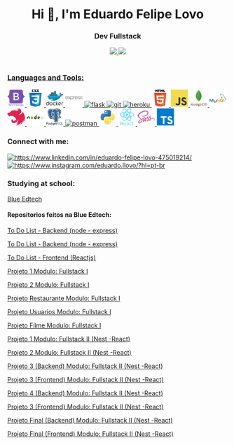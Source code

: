 <h1 align="center">Hi 👋, I'm Eduardo Felipe Lovo</h1>
<h3 align="center">Dev Fullstack</h3>


  <div align="center">
    <a href="https://github.com/EduardoLovo">
    <img height="180em" src="https://github-readme-stats.vercel.app/api?username=eduardolovo&show_icons=true&theme=merko&include_all_commits=true&count_private=true"/>
    <img height="180em" src="https://github-readme-stats.vercel.app/api/top-langs/?username=eduardolovo&layout=compact&langs_count=7&theme=merko"/>
  </div></br>
  
  
  
 
  
  <div align="center">
    <h3 align="left">Languages and Tools:</h3>
<p align="left"> <a href="https://getbootstrap.com" target="_blank" rel="noreferrer"> <img src="https://raw.githubusercontent.com/devicons/devicon/master/icons/bootstrap/bootstrap-plain-wordmark.svg" alt="bootstrap" width="40" height="40"/> </a> <a href="https://www.w3schools.com/css/" target="_blank" rel="noreferrer"> <img src="https://raw.githubusercontent.com/devicons/devicon/master/icons/css3/css3-original-wordmark.svg" alt="css3" width="40" height="40"/> </a> <a href="https://www.docker.com/" target="_blank" rel="noreferrer"> <img src="https://raw.githubusercontent.com/devicons/devicon/master/icons/docker/docker-original-wordmark.svg" alt="docker" width="40" height="40"/> </a> <a href="https://expressjs.com" target="_blank" rel="noreferrer"> <img src="https://raw.githubusercontent.com/devicons/devicon/master/icons/express/express-original-wordmark.svg" alt="express" width="40" height="40"/> </a> <a href="https://flask.palletsprojects.com/" target="_blank" rel="noreferrer"> <img src="https://www.vectorlogo.zone/logos/pocoo_flask/pocoo_flask-icon.svg" alt="flask" width="40" height="40"/> </a> <a href="https://git-scm.com/" target="_blank" rel="noreferrer"> <img src="https://www.vectorlogo.zone/logos/git-scm/git-scm-icon.svg" alt="git" width="40" height="40"/> </a> <a href="https://heroku.com" target="_blank" rel="noreferrer"> <img src="https://www.vectorlogo.zone/logos/heroku/heroku-icon.svg" alt="heroku" width="40" height="40"/> </a> <a href="https://www.w3.org/html/" target="_blank" rel="noreferrer"> <img src="https://raw.githubusercontent.com/devicons/devicon/master/icons/html5/html5-original-wordmark.svg" alt="html5" width="40" height="40"/> </a> <a href="https://developer.mozilla.org/en-US/docs/Web/JavaScript" target="_blank" rel="noreferrer"> <img src="https://raw.githubusercontent.com/devicons/devicon/master/icons/javascript/javascript-original.svg" alt="javascript" width="40" height="40"/> </a> <a href="https://www.mongodb.com/" target="_blank" rel="noreferrer"> <img src="https://raw.githubusercontent.com/devicons/devicon/master/icons/mongodb/mongodb-original-wordmark.svg" alt="mongodb" width="40" height="40"/> </a> <a href="https://www.mysql.com/" target="_blank" rel="noreferrer"> <img src="https://raw.githubusercontent.com/devicons/devicon/master/icons/mysql/mysql-original-wordmark.svg" alt="mysql" width="40" height="40"/> </a> <a href="https://nestjs.com/" target="_blank" rel="noreferrer"> <img src="https://raw.githubusercontent.com/devicons/devicon/master/icons/nestjs/nestjs-plain.svg" alt="nestjs" width="40" height="40"/> </a> <a href="https://nodejs.org" target="_blank" rel="noreferrer"> <img src="https://raw.githubusercontent.com/devicons/devicon/master/icons/nodejs/nodejs-original-wordmark.svg" alt="nodejs" width="40" height="40"/> </a> <a href="https://www.postgresql.org" target="_blank" rel="noreferrer"> <img src="https://raw.githubusercontent.com/devicons/devicon/master/icons/postgresql/postgresql-original-wordmark.svg" alt="postgresql" width="40" height="40"/> </a> <a href="https://postman.com" target="_blank" rel="noreferrer"> <img src="https://www.vectorlogo.zone/logos/getpostman/getpostman-icon.svg" alt="postman" width="40" height="40"/> </a> <a href="https://www.python.org" target="_blank" rel="noreferrer"> <img src="https://raw.githubusercontent.com/devicons/devicon/master/icons/python/python-original.svg" alt="python" width="40" height="40"/> </a> <a href="https://reactjs.org/" target="_blank" rel="noreferrer"> <img src="https://raw.githubusercontent.com/devicons/devicon/master/icons/react/react-original-wordmark.svg" alt="react" width="40" height="40"/> </a> <a href="https://sass-lang.com" target="_blank" rel="noreferrer"> <img src="https://raw.githubusercontent.com/devicons/devicon/master/icons/sass/sass-original.svg" alt="sass" width="40" height="40"/> </a> <a href="https://www.typescriptlang.org/" target="_blank" rel="noreferrer"> <img src="https://raw.githubusercontent.com/devicons/devicon/master/icons/typescript/typescript-original.svg" alt="typescript" width="40" height="40"/> </a> </p>
  </div>
  



<h3 align="left">Connect with me:</h3>
<p align="left">
<a href="https://linkedin.com/in/https://www.linkedin.com/in/eduardo-felipe-lovo-475019214/" target="blank"><img align="center" src="https://raw.githubusercontent.com/rahuldkjain/github-profile-readme-generator/master/src/images/icons/Social/linked-in-alt.svg" alt="https://www.linkedin.com/in/eduardo-felipe-lovo-475019214/" height="30" width="40" /></a>
<a href="https://instagram.com/https://www.instagram.com/eduardo.llovo/?hl=pt-br" target="blank"><img align="center" src="https://raw.githubusercontent.com/rahuldkjain/github-profile-readme-generator/master/src/images/icons/Social/instagram.svg" alt="https://www.instagram.com/eduardo.llovo/?hl=pt-br" height="30" width="40" /></a>
</p>

<div >
  <h3>Studying at school:</h3>
  <a href="https://blueedtech.com.br/">Blue Edtech</a>
  
  <h4>Repositorios feitos na Blue Edtech:</h4>
  <p><a href="https://github.com/EduardoLovo/PF-BackEnd" target="blank">To Do List - Backend (node - express)</a></p>
  <p><a href="https://github.com/EduardoLovo/PF-BackEnd" target="blank">To Do List - Backend (node - express)</a></p>
  <p><a href="https://github.com/EduardoLovo/PF-FrontEnd" target="blank">To Do List - Frontend (Reactjs)</a></p>
  <p><a href="https://github.com/EduardoLovo/Projeto01-MOD03" target="blank">Projeto 1 Modulo: Fullstack I</a></p>
  <p><a href="https://github.com/EduardoLovo/Projeto02-MOD03" target="blank">Projeto 2 Modulo: Fullstack I</a></p>
  <p><a href="https://github.com/EduardoLovo/Projeto-Restaurantes/tree/master/projeto03" target="blank">Projeto Restaurante Modulo: Fullstack I</a></p>
  <p><a href="https://github.com/EduardoLovo/Usuarios-MOD03" target="blank">Projeto Usuarios Modulo: Fullstack I</a></p>
  <p><a href="https://github.com/EduardoLovo/Filmes-MOD-03-FRONT/tree/main/src/pages" target="blank">Projeto Filme Modulo: Fullstack I</a></p>
  <p><a href="https://github.com/EduardoLovo/Codelab-Semana01" target="blank">Projeto 1 Modulo: Fullstack II (Nest -React)</a></p>
  <p><a href="https://github.com/EduardoLovo/Codelab-Semana02" target="blank">Projeto 2 Modulo: Fullstack II (Nest -React)</a></p>
  <p><a href="https://github.com/EduardoLovo/Codelab-Semana03-backend" target="blank">Projeto 3 (Backend) Modulo: Fullstack II (Nest -React)</a></p>
  <p><a href="https://github.com/EduardoLovo/Codelab-Semana03-Frontend" target="blank">Projeto 3 (Frontend) Modulo: Fullstack II (Nest -React)</a></p>
  <p><a href="https://github.com/EduardoLovo/Codelab-Semana04-backend" target="blank">Projeto 4 (Backend) Modulo: Fullstack II (Nest -React)</a></p>
  <p><a href="https://github.com/EduardoLovo/Codelab-Semana04-Frontend" target="blank">Projeto 3 (Frontend) Modulo: Fullstack II (Nest -React)</a></p>
  <p><a href="https://github.com/EduardoLovo/MOD04-Projeto1" target="blank">Projeto Final (Backend) Modulo: Fullstack II (Nest -React)</a></p>
  <p><a href="https://github.com/EduardoLovo/MOD04-Projeto2" target="blank">Projeto Final (Frontend) Modulo: Fullstack II (Nest -React)</a></p>
  </div> 
